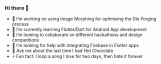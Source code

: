### Hi there 👋

<!--
**Tannybuoy/Tannybuoy** is a ✨ _special_ ✨ repository because its `README.md` (this file) appears on your GitHub profile.



![Github stats](https://github-readme-stats.vercel.app/api?username=Tannybuoy)
- 📫 How to reach me: ...
- 😄 Pronouns: ...
- ⚡ Fun fact: ...
-->

- 🔭 I’m working on using Image Morphing for optimising the Die Forging process
- 🌱 I’m currently learning Flutter/Dart for Android App development
- 👯 I’m looking to collaborate on different hackathons and design competitions
- 🤔 I’m looking for help with integrating Firebase in Flutter apps
- 💬 Ask me about the last time I had Hot Chocolate 
- ⚡ Fun fact: I loop a song I love for two days, then hate it forever



